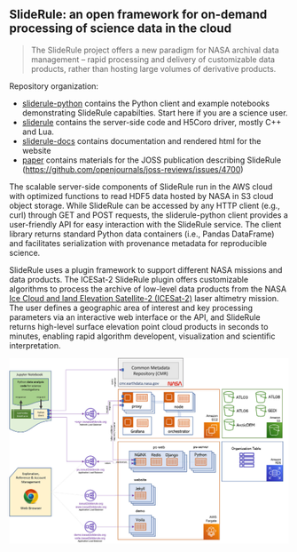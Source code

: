 ## SlideRule: an open framework for on-demand processing of science data in the cloud 

> The SlideRule project offers a new paradigm for NASA archival data management – rapid processing and delivery of customizable data products, rather than hosting large volumes of derivative products.

Repository organization:
* [sliderule-python](https://github.com/ICESat2-SlideRule/sliderule-python) contains the Python client and example notebooks demonstrating SlideRule capabilties. Start here if you are a science user.
* [sliderule](https://github.com/ICESat2-SlideRule/sliderule) contains the server-side code and H5Coro driver, mostly C++ and Lua.
* [sliderule-docs](https://github.com/ICESat2-SlideRule/sliderule-docs) contains documentation and rendered html for the website
* [paper](https://github.com/ICESat2-SlideRule/paper) contains materials for the JOSS publication describing SlideRule (https://github.com/openjournals/joss-reviews/issues/4700)

The scalable server-side components of SlideRule run in the AWS cloud with optimized functions to read HDF5 data hosted by NASA in S3 cloud object storage. While SlideRule can be accessed by any HTTP client (e.g., curl) through GET and POST requests, the sliderule-python client provides a user-friendly API for easy interaction with the SlideRule service. The client library returns standard Python data containers (i.e., Pandas DataFrame) and facilitates serialization with provenance metadata for reproducible science.

SlideRule uses a plugin framework to support different NASA missions and data products. The ICESat-2 SlideRule plugin offers customizable algorithms to process the archive of low-level data products from the NASA [Ice Cloud and land Elevation Satellite-2 (ICESat-2)](https://icesat-2.gsfc.nasa.gov/) laser altimetry mission. The user defines a geographic area of interest and key processing parameters via an interactive web interface or the API, and SlideRule returns high-level surface elevation point cloud products in seconds to minutes, enabling rapid algorithm developent, visualization and scientific interpretation.

![SlideRule Architecture](https://github.com/ICESat2-SlideRule/paper/blob/main/paper/sliderule_arch_whitebg.jpg)
